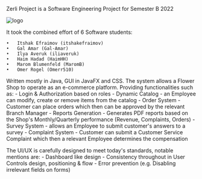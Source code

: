 Zerli Project is a Software Engineering Project for Semester B 2022


![logo](https://user-images.githubusercontent.com/98986926/178099578-f406206d-4d2c-4b6a-8e61-4eda448b45b2.png)



It took the combined effort of 6 Software students:

	•	Itshak Efraimov (itshakefraimov)
	•	Gal Amar (Gal-Amar)
	•	Ilya Averuk (iliaveruk)
	•	Haim Hadad (HaimHH)
	•	Marom Blumenfeld (MaromB)
	•	Omer Rogel (Omerr510)

Written mostly in Java, GUI in JavaFX and CSS.
The system allows a Flower Shop to operate as an e-commerce platform. Providing functionalities such as:
	-	Login & Authorization based on roles
	-	Dynamic Catalog - an Employee can modify, create or remove items from the catalog
	-	Order System - Customer can place orders which then can be approved by the relevant Branch Manager
	-	Reports Generation - Generates PDF reports based on the Shop's Monthly/Quarterly performance (Revenue, Complaints, Orders)
	-	Survey System - allows an Employee to submit customer's answers to a survey
	-	Complaint System - Customer can submit a Customer Service Complaint which then a relevant Employee determines the compensation

The UI/UX is carefully designed to meet today's standards, notable mentions are:
	-	Dashboard like design
	-	Consistency throughout in User Controls design, positioning & flow
	-	Error prevention (e.g. Disabling irrelevant fields on forms)


